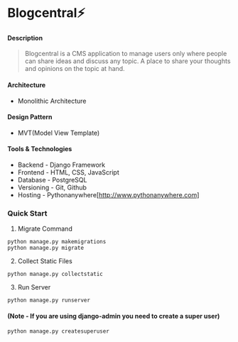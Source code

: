 # Blogcentral⚡

#### Description

> Blogcentral is a CMS application to manage users only where people can share ideas and discuss any topic. A place to share your thoughts and opinions on the topic at hand.

#### Architecture
- Monolithic Architecture

#### Design Pattern
- MVT(Model View Template)

#### Tools & Technologies
- Backend - Django Framework
- Frontend - HTML, CSS, JavaScript
- Database - PostgreSQL
- Versioning - Git, Github
- Hosting - Pythonanywhere[http://www.pythonanywhere.com]

### Quick Start

1. Migrate Command
```
python manage.py makemigrations
python manage.py migrate
```

2. Collect Static Files
```
python manage.py collectstatic
```

3. Run Server
```
python manage.py runserver
```
#### (Note - If you are using django-admin you need to create a super user)
```
python manage.py createsuperuser
```